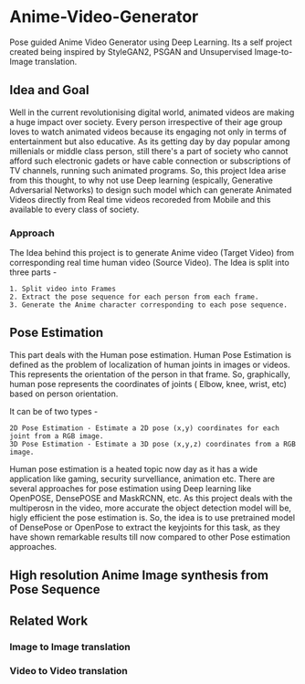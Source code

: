 # Anime-Video-Generator
Pose guided Anime Video Generator using Deep Learning. Its a self project created being inspired by StyleGAN2, PSGAN and Unsupervised Image-to-Image translation.

## Idea and Goal

Well in the current revolutionising digital world, animated videos are making a huge impact over society. Every person irrespective of their age group loves to watch animated videos because its engaging not only in terms of entertainment but also educative. As its getting day by day popular among millenials or middle class person, still there's a part of society who cannot afford such electronic gadets or have cable connection or subscriptions of TV channels, running such animated programs. So, this project Idea arise from this thought, to why not use Deep learning (espically, Generative Adversarial Networks) to design such model which can generate Animated Videos directly from Real time videos recoreded from Mobile and this available to every class of society. 

### Approach
The Idea behind this project is to generate Anime video (Target Video) from corresponding real time human video (Source Video). 
The Idea is split into three parts - 

    1. Split video into Frames
    2. Extract the pose sequence for each person from each frame.
    3. Generate the Anime character corresponding to each pose sequence.
 

## Pose Estimation

This part deals with the Human pose estimation. Human Pose Estimation is defined as the problem of localization of human joints in images or videos. This represents the orientation of the person in that frame. So, graphically, human pose represents the coordinates of joints ( Elbow, knee, wrist, etc) based on person orientation.

It can be of two types -

    2D Pose Estimation - Estimate a 2D pose (x,y) coordinates for each joint from a RGB image.
    3D Pose Estimation - Estimate a 3D pose (x,y,z) coordinates from a RGB image.

Human pose estimation is a heated topic now day as it has a wide application like gaming, security survelliance, animation etc. There are several approaches for pose estimation using Deep learning like OpenPOSE, DensePOSE and MaskRCNN, etc. As this project deals with the multiperosn in the video, more accurate the object detection model will be, higly efficient the pose estimation is. So, the idea is to use pretrained model of DensePose or OpenPose to extract the keyjoints for this task, as they have shown remarkable results till now compared to other Pose estimation approaches.       


## High resolution Anime Image synthesis from Pose Sequence




## Related Work

### Image to Image translation


### Video to Video translation
